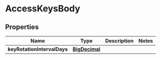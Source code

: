 # AccessKeysBody

## Properties
Name | Type | Description | Notes
------------ | ------------- | ------------- | -------------
**keyRotationIntervalDays** | [**BigDecimal**](BigDecimal.md) |  | 
